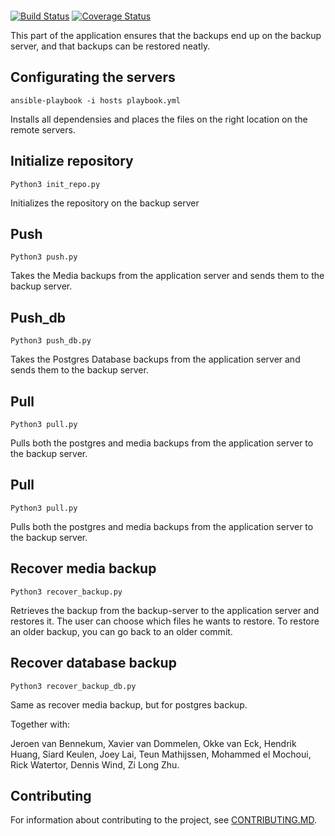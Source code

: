 <p align="center">
    <img width="250" backup_server="https://avatars1.githubusercontent.com/u/41028230"/>
</p>

[![Build Status](https://travis-ci.com/eJourn-al/eJournal.svg?branch=develop)](https://travis-ci.com/eJourn-al/eJournal) [![Coverage Status](https://codecov.io/gh/eJourn-al/eJournal/branch/develop/graph/badge.svg)](https://codecov.io/gh/eJourn-al/eJournal)

This part of the application ensures that the backups end up on the backup server, and that backups can be restored neatly.

## Configurating the servers

`ansible-playbook -i hosts playbook.yml`

Installs all dependensies and places the files on the right location on the remote servers.

## Initialize repository

`Python3 init_repo.py`

Initializes the repository on the backup server

## Push

`Python3 push.py`

Takes the Media backups from the application server and sends them to the backup server.

## Push_db

`Python3 push_db.py`

Takes the Postgres Database backups from the application server and sends them to the backup server.

## Pull

`Python3 pull.py`

Pulls both the postgres and media backups from the application server to the backup server.

## Pull

`Python3 pull.py`

Pulls both the postgres and media backups from the application server to the backup server.

## Recover media backup

`Python3 recover_backup.py`

Retrieves the backup from the backup-server to the application server and restores it. The user can choose which files he wants to restore. To restore an older backup, you can go back to an older commit.

## Recover database backup

`Python3 recover_backup_db.py`

Same as recover media backup, but for postgres backup.

Together with:

Jeroen van Bennekum, Xavier van Dommelen, Okke van Eck, Hendrik Huang, Siard Keulen, Joey Lai, Teun Mathijssen, Mohammed el Mochoui, Rick Watertor, Dennis Wind, Zi Long Zhu.

## Contributing

For information about contributing to the project, see [CONTRIBUTING.MD](CONTRIBUTING.MD).
